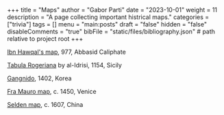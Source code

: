 +++
title = "Maps"
author = "Gabor Parti"
date = "2023-10-01"
weight = 11
description = "A page collecting important histrical maps."
categories = ["trivia"]
tags = []
menu = "main:posts"
draft = "false"
hidden = "false"
disableComments = "true"
bibFile = "static/files/bibliography.json" # path relative to project root
+++

<!-- # Some interesting maps -->

[Ibn Hawqal's map](https://en.wikipedia.org/wiki/Ibn_Hawqal), 977, Abbasid Caliphate

[Tabula Rogeriana](https://en.wikipedia.org/wiki/Tabula_Rogeriana) by al-Idrisi, 1154, Sicily

[Gangnido](https://en.wikipedia.org/wiki/Gangnido), 1402, Korea 

[Fra Mauro map](https://en.wikipedia.org/wiki/Fra_Mauro_map), c. 1450, Venice

[Selden map](https://en.wikipedia.org/wiki/Selden_Map), c. 1607, China

<!-- 
# Bibliography

{{< bibliography cited >}} -->